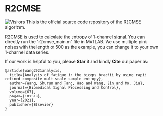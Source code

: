 # R2CMSE
![Visitors](https://api.visitorbadge.io/api/visitors?path=https://github.com/Shurun-Wang/R2CMSE&label=visitors&countColor=%232ccce4&style=plastic) This is the official source code repository of the R2CMSE algorithm.

R2CMSE is used to calculate the entropy of 1-channel signal. You can directly run the "r2cmse_main.m" file in MATLAB. We use multiple pink noises with the length of 500 as the example, you can change it to your own 1-channel data series.

If our work is helpful to you, please **Star** it and kindly **Cite** our paper as:  

    @article{wang2021analysis,
      title={Analysis of fatigue in the biceps brachii by using rapid refined composite multiscale sample entropy},
      author={Wang, Shurun and Tang, Hao and Wang, Bin and Mo, Jia},
      journal={Biomedical Signal Processing and Control},
      volume={67},
      pages={102510},
      year={2021},
      publisher={Elsevier}
    }



